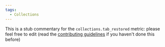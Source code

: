 ```yaml
---
tags:
  - Collections
---
```


This is a stub commentary for the `collections.tab_restored` metric: please feel free to edit (read the
[contributing guidelines](https://github.com/mozilla/glean-annotations/blob/main/CONTRIBUTING.md)
if you haven't done this before)
